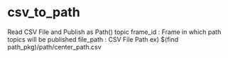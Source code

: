 # csv_to_path
Read CSV File and Publish as Path() topic
frame_id : Frame in which path topics will be published
file_path : CSV File Path ex) $(find path_pkg)/path/center_path.csv
